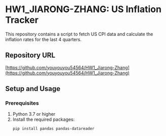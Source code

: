 # HW1_JIARONG-ZHANG: US Inflation Tracker

This repository contains a script to fetch US CPI data and calculate the inflation rates for the last 4 quarters.

## Repository URL

[https://github.com/youyouyou54564/HW1_Jiarong-Zhang](https://github.com/youyouyou54564/HW1_Jiarong-Zhang)

## Setup and Usage

### Prerequisites

1. Python 3.7 or higher
2. Install the required packages:
   ```bash
   pip install pandas pandas-datareader
